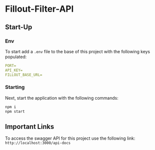 # Fillout-Filter-API

## Start-Up

### Env
To start add a `.env` file to the base of this project with the following keys populated:
```yaml
PORT=
API_KEY=
FILLOUT_BASE_URL=
```

### Starting
Next, start the application with the following commands:
```bash
npm i
npm start
```

## Important Links
To access the swagger API for this project use the following link:
`http://localhost:3000/api-docs`
